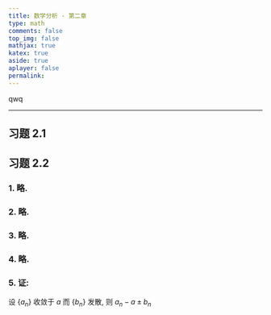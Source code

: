 ```yaml
---
title: 数学分析 - 第二章  
type: math  
comments: false  
top_img: false  
mathjax: true  
katex: true  
aside: true  
aplayer: false  
permalink:  
---
```


qwq

********

## 习题 2.1

## 习题 2.2

### 1. 略.

### 2. 略.

### 3. 略.

### 4. 略.

### 5. 证:

设 $\left\{a_n \right\}$ 收敛于 $a$ 而 $\left\{b_n \right\}$ 发散, 则 $a_n - a \pm b_n$
